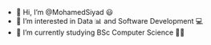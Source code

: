 - 👋 Hi, I’m @MohamedSiyad 😃
- 👀 I’m interested in Data 📊 and Software Development 💻
- 🌱 I’m currently studying BSc Computer Science 👨‍💻 

<!---
MohamedSiyad/MohamedSiyad is a ✨ special ✨ repository because its `README.md` (this file) appears on your GitHub profile.
You can click the Preview link to take a look at your changes.
--->
